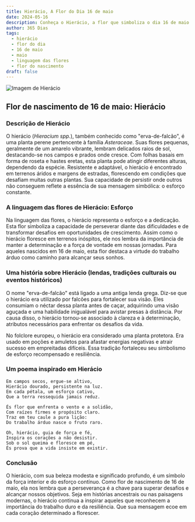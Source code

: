 ```yaml
---
title: Hierácio, A Flor do Dia 16 de maio
date: 2024-05-16
description: Conheça o Hierácio, a flor que simboliza o dia 16 de maio e seu significado 'Esforço'. Explore a beleza e o simbolismo desta flor encantadora.
author: 365 Dias
tags:
  - hierácio
  - flor do dia
  - 16 de maio
  - maio
  - linguagem das flores
  - flor do nascimento
draft: false
---
```


![Imagem de Hierácio](https://cdn.pixabay.com/photo/2013/08/30/10/53/alpine-hawkweed-177284_1280.jpg#center)



## Flor de nascimento de 16 de maio: Hierácio

### Descrição de Hierácio

O hierácio (_Hieracium spp._), também conhecido como "erva-de-falcão", é uma planta perene pertencente à família _Asteraceae_. Suas flores pequenas, geralmente de um amarelo vibrante, lembram delicados raios de sol, destacando-se nos campos e prados onde cresce. Com folhas basais em forma de roseta e hastes eretas, esta planta pode atingir diferentes alturas, dependendo da espécie. Resistente e adaptável, o hierácio é encontrado em terrenos áridos e margens de estradas, florescendo em condições que desafiam muitas outras plantas. Sua capacidade de persistir onde outros não conseguem reflete a essência de sua mensagem simbólica: o esforço constante.

### A linguagem das flores de Hierácio: Esforço

Na linguagem das flores, o hierácio representa o esforço e a dedicação. Esta flor simboliza a capacidade de perseverar diante das dificuldades e de transformar desafios em oportunidades de crescimento. Assim como o hierácio floresce em terrenos inóspitos, ele nos lembra da importância de manter a determinação e a força de vontade em nossas jornadas. Para aqueles nascidos em 16 de maio, esta flor destaca a virtude do trabalho árduo como caminho para alcançar seus sonhos.

### Uma história sobre Hierácio (lendas, tradições culturais ou eventos históricos)

O nome "erva-de-falcão" está ligado a uma antiga lenda grega. Diz-se que o hierácio era utilizado por falcões para fortalecer sua visão. Eles consumiam o néctar dessa planta antes de caçar, adquirindo uma visão aguçada e uma habilidade inigualável para avistar presas à distância. Por causa disso, o hierácio tornou-se associado à clareza e à determinação, atributos necessários para enfrentar os desafios da vida.

No folclore europeu, o hierácio era considerado uma planta protetora. Era usado em poções e amuletos para afastar energias negativas e atrair sucesso em empreitadas difíceis. Essa tradição fortaleceu seu simbolismo de esforço recompensado e resiliência.

### Um poema inspirado em Hierácio

```
Em campos secos, ergue-se altivo,  
Hierácio dourado, persistente na luz.  
Em cada pétala, um esforço cativo,  
Que a terra ressequida jamais reduz.  

És flor que enfrenta o vento e a solidão,  
Com raízes firmes e propósito claro.  
Traz em teu caule a pura lição:  
Do trabalho árduo nasce o fruto raro.  

Oh, hierácio, guia de força e fé,  
Inspira os corações a não desistir.  
Sob o sol queima e floresce em pé,  
És prova que a vida insiste em existir.  
```

### Conclusão

O hierácio, com sua beleza modesta e significado profundo, é um símbolo da força interior e do esforço contínuo. Como flor de nascimento de 16 de maio, ela nos lembra que a perseverança é a chave para superar desafios e alcançar nossos objetivos. Seja em histórias ancestrais ou nas paisagens modernas, o hierácio continua a inspirar aqueles que reconhecem a importância do trabalho duro e da resiliência. Que sua mensagem ecoe em cada coração determinado a florescer.